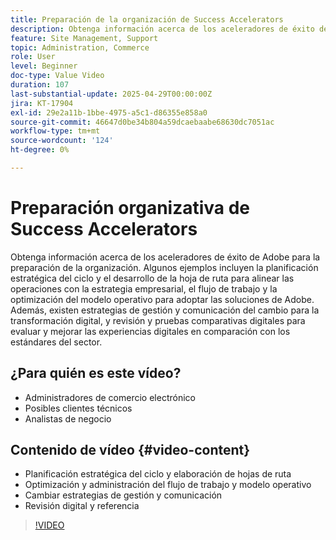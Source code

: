 ```yaml
---
title: Preparación de la organización de Success Accelerators
description: Obtenga información acerca de los aceleradores de éxito de Adobe para la preparación de la organización. La preparación de la organización de Commerce Success Accelerator ayuda con la planificación estratégica, los flujos de trabajo, la administración de cambios y la revisión digital.
feature: Site Management, Support
topic: Administration, Commerce
role: User
level: Beginner
doc-type: Value Video
duration: 107
last-substantial-update: 2025-04-29T00:00:00Z
jira: KT-17904
exl-id: 29e2a11b-1bbe-4975-a5c1-d86355e858a0
source-git-commit: 46647d0be34b804a59dcaebaabe68630dc7051ac
workflow-type: tm+mt
source-wordcount: '124'
ht-degree: 0%

---
```


# Preparación organizativa de Success Accelerators

Obtenga información acerca de los aceleradores de éxito de Adobe para la preparación de la organización. Algunos ejemplos incluyen la planificación estratégica del ciclo y el desarrollo de la hoja de ruta para alinear las operaciones con la estrategia empresarial, el flujo de trabajo y la optimización del modelo operativo para adoptar las soluciones de Adobe. Además, existen estrategias de gestión y comunicación del cambio para la transformación digital, y revisión y pruebas comparativas digitales para evaluar y mejorar las experiencias digitales en comparación con los estándares del sector.

## ¿Para quién es este vídeo?

* Administradores de comercio electrónico
* Posibles clientes técnicos
* Analistas de negocio

## Contenido de vídeo {#video-content}

* Planificación estratégica del ciclo y elaboración de hojas de ruta
* Optimización y administración del flujo de trabajo y modelo operativo
* Cambiar estrategias de gestión y comunicación
* Revisión digital y referencia

>[!VIDEO](https://video.tv.adobe.com/v/3457892/?learn=on&enablevpops)
